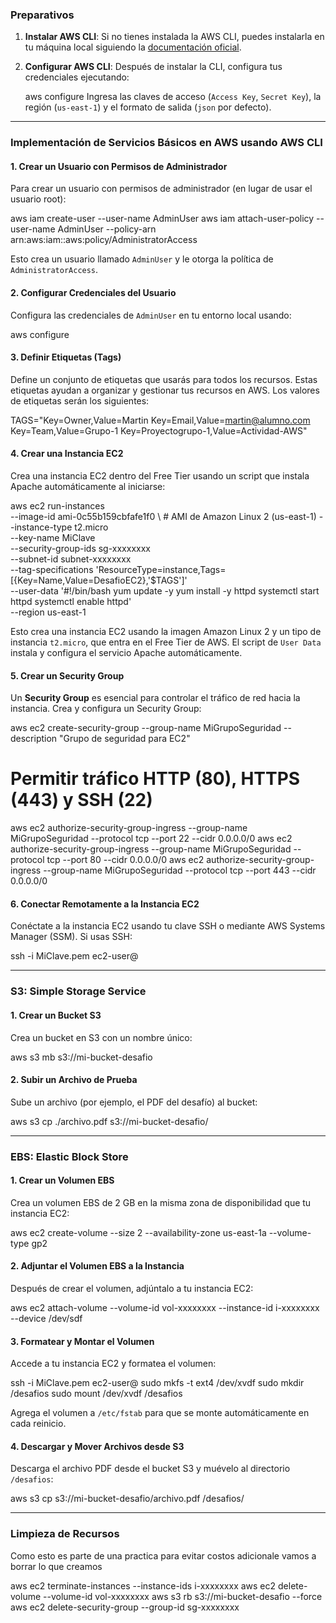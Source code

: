 ### Preparativos

1. **Instalar AWS CLI**:
   Si no tienes instalada la AWS CLI, puedes instalarla en tu máquina local siguiendo la [documentación oficial](https://docs.aws.amazon.com/cli/latest/userguide/install-cliv2.html).

2. **Configurar AWS CLI**:
   Después de instalar la CLI, configura tus credenciales ejecutando:

   aws configure
   Ingresa las claves de acceso (`Access Key`, `Secret Key`), la región (`us-east-1`) y el formato de salida (`json` por defecto).

---

### Implementación de Servicios Básicos en AWS usando AWS CLI

#### 1. Crear un Usuario con Permisos de Administrador
   Para crear un usuario con permisos de administrador (en lugar de usar el usuario root):

   aws iam create-user --user-name AdminUser
   aws iam attach-user-policy --user-name AdminUser --policy-arn arn:aws:iam::aws:policy/AdministratorAccess

   Esto crea un usuario llamado `AdminUser` y le otorga la política de `AdministratorAccess`.

#### 2. Configurar Credenciales del Usuario
   Configura las credenciales de `AdminUser` en tu entorno local usando:

   aws configure

#### 3. Definir Etiquetas (Tags)
   Define un conjunto de etiquetas que usarás para todos los recursos. Estas etiquetas ayudan a organizar y gestionar tus recursos en AWS. Los valores de etiquetas serán los siguientes:

   TAGS="Key=Owner,Value=Martin Key=Email,Value=martin@alumno.com Key=Team,Value=Grupo-1 Key=Proyectogrupo-1,Value=Actividad-AWS"

#### 4. Crear una Instancia EC2
   Crea una instancia EC2 dentro del Free Tier usando un script que instala Apache automáticamente al iniciarse:

   aws ec2 run-instances \
       --image-id ami-0c55b159cbfafe1f0 \ # AMI de Amazon Linux 2 (us-east-1)
       --instance-type t2.micro \
       --key-name MiClave \
       --security-group-ids sg-xxxxxxxx \
       --subnet-id subnet-xxxxxxxx \
       --tag-specifications 'ResourceType=instance,Tags=[{Key=Name,Value=DesafioEC2},'$TAGS']' \
       --user-data '#!/bin/bash
                    yum update -y
                    yum install -y httpd
                    systemctl start httpd
                    systemctl enable httpd' \
       --region us-east-1

   Esto crea una instancia EC2 usando la imagen Amazon Linux 2 y un tipo de instancia `t2.micro`, que entra en el Free Tier de AWS. El script de `User Data` instala y configura el servicio Apache automáticamente.

#### 5. Crear un Security Group
   Un **Security Group** es esencial para controlar el tráfico de red hacia la instancia. Crea y configura un Security Group:

   aws ec2 create-security-group --group-name MiGrupoSeguridad --description "Grupo de seguridad para EC2"
   
   # Permitir tráfico HTTP (80), HTTPS (443) y SSH (22)
   aws ec2 authorize-security-group-ingress --group-name MiGrupoSeguridad --protocol tcp --port 22 --cidr 0.0.0.0/0
   aws ec2 authorize-security-group-ingress --group-name MiGrupoSeguridad --protocol tcp --port 80 --cidr 0.0.0.0/0
   aws ec2 authorize-security-group-ingress --group-name MiGrupoSeguridad --protocol tcp --port 443 --cidr 0.0.0.0/0

#### 6. Conectar Remotamente a la Instancia EC2
   Conéctate a la instancia EC2 usando tu clave SSH o mediante AWS Systems Manager (SSM). Si usas SSH:

   ssh -i MiClave.pem ec2-user@<IP-de-la-instancia>

---

### S3: Simple Storage Service

#### 1. Crear un Bucket S3
   Crea un bucket en S3 con un nombre único:

   aws s3 mb s3://mi-bucket-desafio

#### 2. Subir un Archivo de Prueba
   Sube un archivo (por ejemplo, el PDF del desafío) al bucket:

   aws s3 cp ./archivo.pdf s3://mi-bucket-desafio/

---

### EBS: Elastic Block Store

#### 1. Crear un Volumen EBS
   Crea un volumen EBS de 2 GB en la misma zona de disponibilidad que tu instancia EC2:

   aws ec2 create-volume --size 2 --availability-zone us-east-1a --volume-type gp2

#### 2. Adjuntar el Volumen EBS a la Instancia
   Después de crear el volumen, adjúntalo a tu instancia EC2:

   aws ec2 attach-volume --volume-id vol-xxxxxxxx --instance-id i-xxxxxxxx --device /dev/sdf

#### 3. Formatear y Montar el Volumen
   Accede a tu instancia EC2 y formatea el volumen:

   ssh -i MiClave.pem ec2-user@<IP-de-la-instancia>
   sudo mkfs -t ext4 /dev/xvdf
   sudo mkdir /desafios
   sudo mount /dev/xvdf /desafios

   Agrega el volumen a `/etc/fstab` para que se monte automáticamente en cada reinicio.

#### 4. Descargar y Mover Archivos desde S3
   Descarga el archivo PDF desde el bucket S3 y muévelo al directorio `/desafios`:

   aws s3 cp s3://mi-bucket-desafio/archivo.pdf /desafios/

---

### Limpieza de Recursos 
Como esto es parte de una practica para evitar costos adicionale vamos a borrar lo que creamos
   
   aws ec2 terminate-instances --instance-ids i-xxxxxxxx
   aws ec2 delete-volume --volume-id vol-xxxxxxxx
   aws s3 rb s3://mi-bucket-desafio --force
   aws ec2 delete-security-group --group-id sg-xxxxxxxx
